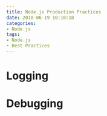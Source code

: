 ```yaml
---
title: Node.js Production Practices
date: 2018-06-19 10:10:18
categories:
- Node.js
tags:
- Node.js
- Best Practices
---
```


# Logging

# Debugging

